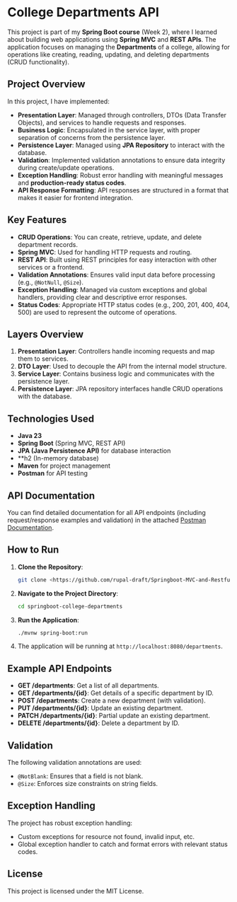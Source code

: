 # College Departments API

This project is part of my **Spring Boot course** (Week 2), where I learned about building web applications using **Spring MVC** and **REST APIs**. The application focuses on managing the **Departments** of a college, allowing for operations like creating, reading, updating, and deleting departments (CRUD functionality).

## Project Overview

In this project, I have implemented:
- **Presentation Layer**: Managed through controllers, DTOs (Data Transfer Objects), and services to handle requests and responses.
- **Business Logic**: Encapsulated in the service layer, with proper separation of concerns from the persistence layer.
- **Persistence Layer**: Managed using **JPA Repository** to interact with the database.
- **Validation**: Implemented validation annotations to ensure data integrity during create/update operations.
- **Exception Handling**: Robust error handling with meaningful messages and **production-ready status codes**.
- **API Response Formatting**: API responses are structured in a format that makes it easier for frontend integration.

## Key Features
- **CRUD Operations**: You can create, retrieve, update, and delete department records.
- **Spring MVC**: Used for handling HTTP requests and routing.
- **REST API**: Built using REST principles for easy interaction with other services or a frontend.
- **Validation Annotations**: Ensures valid input data before processing (e.g., `@NotNull`, `@Size`).
- **Exception Handling**: Managed via custom exceptions and global handlers, providing clear and descriptive error responses.
- **Status Codes**: Appropriate HTTP status codes (e.g., 200, 201, 400, 404, 500) are used to represent the outcome of operations.

## Layers Overview
1. **Presentation Layer**: Controllers handle incoming requests and map them to services.
2. **DTO Layer**: Used to decouple the API from the internal model structure.
3. **Service Layer**: Contains business logic and communicates with the persistence layer.
4. **Persistence Layer**: JPA repository interfaces handle CRUD operations with the database.

## Technologies Used
- **Java 23**
- **Spring Boot** (Spring MVC, REST API)
- **JPA (Java Persistence API)** for database interaction
- **h2 (In-memory database)
- **Maven** for project management
- **Postman** for API testing

## API Documentation

You can find detailed documentation for all API endpoints (including request/response examples and validation) in the attached [Postman Documentation]((https://documenter.getpostman.com/view/30415721/2sAXxY48ih)).

## How to Run

1. **Clone the Repository**:
    ```bash
    git clone <https://github.com/rupal-draft/Springboot-MVC-and-Restful-API.git>
    ```

2. **Navigate to the Project Directory**:
    ```bash
    cd springboot-college-departments
    ```

3. **Run the Application**:
    ```bash
    ./mvnw spring-boot:run
    ```

4. The application will be running at `http://localhost:8080/departments`.

## Example API Endpoints

- **GET /departments**: Get a list of all departments.
- **GET /departments/{id}**: Get details of a specific department by ID.
- **POST /departments**: Create a new department (with validation).
- **PUT /departments/{id}**: Update an existing department.
- **PATCH /departments/{id}**: Partial update an existing department.
- **DELETE /departments/{id}**: Delete a department by ID.

## Validation
The following validation annotations are used:
- `@NotBlank`: Ensures that a field is not blank.
- `@Size`: Enforces size constraints on string fields.

## Exception Handling
The project has robust exception handling:
- Custom exceptions for resource not found, invalid input, etc.
- Global exception handler to catch and format errors with relevant status codes.

## License
This project is licensed under the MIT License.

